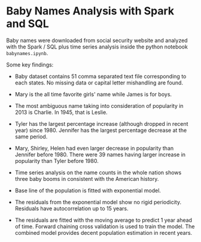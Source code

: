 # Baby Names Analysis with Spark and SQL

Baby names were downloaded from social security website and analyzed with the Spark / SQL plus time series analysis inside the python notebook `babynames.ipynb`.

Some key findings:
- Baby dataset contains 51 comma separated text file corresponding to each states. No missing data or capital letter mishandling are found.

- Mary is the all time favorite girls' name while James is for boys.

- The most ambiguous name taking into consideration of popularity in 2013 is Charlie. In 1945, that is Leslie.

- Tyler has the largest percentage increase (although dropped in recent year) since 1980. Jennifer has the largest percentage decrease at the same period.

- Mary, Shirley, Helen had even larger decrease in popularity than Jennifer before 1980. There were 39 names having larger increase in popularity than Tyler before 1980.

- Time series analysis on the name counts in the whole nation shows three baby booms in consistent with the American history.

- Base line of the population is fitted with exponential model.

- The residuals from the exponential model show no rigid periodicity. Residuals have autocorrelation up to 15 years.

- The residuals are fitted with the moving average to predict 1 year ahead of time. Forward chaining cross validation is used to train the model. The combined model provides decent population estimation in recent years.